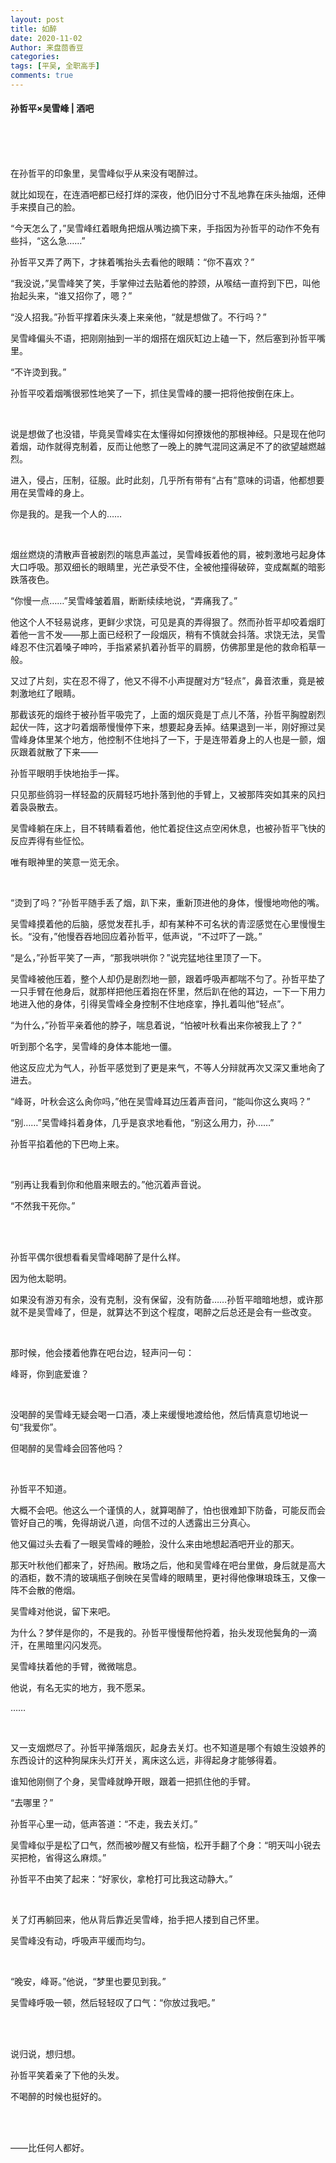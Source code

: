 ```yaml
---
layout: post
title: 如醉
date: 2020-11-02
Author: 来盘茴香豆
categories: 
tags: [平吴, 全职高手]
comments: true
--- 
```

#### 孙哲平×吴雪峰 | 酒吧


<br/><br/><br/>


在孙哲平的印象里，吴雪峰似乎从来没有喝醉过。

就比如现在，在连酒吧都已经打烊的深夜，他仍旧分寸不乱地靠在床头抽烟，还伸手来摸自己的脸。

“今天怎么了，”吴雪峰红着眼角把烟从嘴边摘下来，手指因为孙哲平的动作不免有些抖，“这么急……”

孙哲平又弄了两下，才抹着嘴抬头去看他的眼睛：“你不喜欢？”

“我没说，”吴雪峰笑了笑，手掌伸过去贴着他的脖颈，从喉结一直捋到下巴，叫他抬起头来，“谁又招你了，嗯？”

“没人招我。”孙哲平撑着床头凑上来亲他，“就是想做了。不行吗？”

吴雪峰偏头不语，把刚刚抽到一半的烟搭在烟灰缸边上磕一下，然后塞到孙哲平嘴里。

“不许烫到我。”

孙哲平咬着烟嘴很邪性地笑了一下，抓住吴雪峰的腰一把将他按倒在床上。

 <br/>

说是想做了也没错，毕竟吴雪峰实在太懂得如何撩拨他的那根神经。只是现在他叼着烟，动作就得克制着，反而让他憋了一晚上的脾气混同这满足不了的欲望越燃越烈。

进入，侵占，压制，征服。此时此刻，几乎所有带有“占有”意味的词语，他都想要用在吴雪峰的身上。

你是我的。是我一个人的……

 <br/>

烟丝燃烧的清散声音被剧烈的喘息声盖过，吴雪峰扳着他的肩，被刺激地弓起身体大口呼吸。那双细长的眼睛里，光芒承受不住，全被他撞得破碎，变成粼粼的暗影跌落夜色。

“你慢一点……”吴雪峰皱着眉，断断续续地说，“弄痛我了。”

他这个人不轻易说疼，更鲜少求饶，可见是真的弄得狠了。然而孙哲平却咬着烟盯着他一言不发——那上面已经积了一段烟灰，稍有不慎就会抖落。求饶无法，吴雪峰忍不住沉着嗓子呻吟，手指紧紧扒着孙哲平的肩膀，仿佛那里是他的救命稻草一般。

又过了片刻，实在忍不得了，他又不得不小声提醒对方“轻点”，鼻音浓重，竟是被刺激地红了眼睛。

那截该死的烟终于被孙哲平吸完了，上面的烟灰竟是丁点儿不落，孙哲平胸膛剧烈起伏一阵，这才叼着烟蒂慢慢停下来，想要起身丢掉。结果退到一半，刚好擦过吴雪峰身体里某个地方，他控制不住地抖了一下，于是连带着身上的人也是一颤，烟灰跟着就散了下来——

孙哲平眼明手快地抬手一挥。

只见那些鸽羽一样轻盈的灰屑轻巧地扑落到他的手臂上，又被那阵突如其来的风扫着袅袅散去。

吴雪峰躺在床上，目不转睛看着他，他忙着捉住这点空闲休息，也被孙哲平飞快的反应弄得有些怔忪。

唯有眼神里的笑意一览无余。

 <br/>

“烫到了吗？”孙哲平随手丢了烟，趴下来，重新顶进他的身体，慢慢地吻他的嘴。

吴雪峰摸着他的后脑，感觉发茬扎手，却有某种不可名状的青涩感觉在心里慢慢生长。“没有，”他慢吞吞地回应着孙哲平，低声说，“不过吓了一跳。”

“是么，”孙哲平笑了一声，“那我哄哄你？”说完猛地往里顶了一下。

吴雪峰被他压着，整个人却仍是剧烈地一颤，跟着呼吸声都喘不匀了。孙哲平垫了一只手臂在他身后，就那样把他压着抱在怀里，然后趴在他的耳边，一下一下用力地进入他的身体，引得吴雪峰全身控制不住地痉挛，挣扎着叫他“轻点”。

“为什么，”孙哲平亲着他的脖子，喘息着说，“怕被叶秋看出来你被我上了？”

听到那个名字，吴雪峰的身体本能地一僵。

他这反应尤为气人，孙哲平感觉到了更是来气，不等人分辩就再次又深又重地肏了进去。

“峰哥，叶秋会这么肏你吗，”他在吴雪峰耳边压着声音问，“能叫你这么爽吗？”

“别……”吴雪峰抖着身体，几乎是哀求地看他，“别这么用力，孙……”

孙哲平掐着他的下巴吻上来。

 <br/>

“别再让我看到你和他眉来眼去的。”他沉着声音说。

“不然我干死你。”

 
<br/><br/>
 

孙哲平偶尔很想看看吴雪峰喝醉了是什么样。

因为他太聪明。

如果没有游刃有余，没有克制，没有保留，没有防备……孙哲平暗暗地想，或许那就不是吴雪峰了，但是，就算达不到这个程度，喝醉之后总还是会有一些改变。

 <br/>

那时候，他会搂着他靠在吧台边，轻声问一句：

峰哥，你到底爱谁？

 <br/>

没喝醉的吴雪峰无疑会喝一口酒，凑上来缓慢地渡给他，然后情真意切地说一句“我爱你”。

但喝醉的吴雪峰会回答他吗？

 <br/>

孙哲平不知道。

大概不会吧。他这么一个谨慎的人，就算喝醉了，怕也很难卸下防备，可能反而会管好自己的嘴，免得胡说八道，向信不过的人透露出三分真心。

他又偏过头去看了一眼吴雪峰的睡脸，没什么来由地想起酒吧开业的那天。

那天叶秋他们都来了，好热闹。散场之后，他和吴雪峰在吧台里做，身后就是高大的酒柜，数不清的玻璃瓶子倒映在吴雪峰的眼睛里，更衬得他像琳琅珠玉，又像一阵不会散的倦烟。

吴雪峰对他说，留下来吧。

为什么？梦伴是你的，不是我的。孙哲平慢慢帮他捋着，抬头发现他鬓角的一滴汗，在黑暗里闪闪发亮。

吴雪峰扶着他的手臂，微微喘息。

他说，有名无实的地方，我不愿呆。

……

 <br/>

又一支烟燃尽了。孙哲平掸落烟灰，起身去关灯。也不知道是哪个有娘生没娘养的东西设计的这种狗屎床头灯开关，离床这么远，非得起身才能够得着。

谁知他刚侧了个身，吴雪峰就睁开眼，跟着一把抓住他的手臂。

“去哪里？”

孙哲平心里一动，低声答道：“不走，我去关灯。”

吴雪峰似乎是松了口气，然而被吵醒又有些恼，松开手翻了个身：“明天叫小锐去买把枪，省得这么麻烦。”

孙哲平不由笑了起来：“好家伙，拿枪打可比我这动静大。”

 <br/>

关了灯再躺回来，他从背后靠近吴雪峰，抬手把人搂到自己怀里。

吴雪峰没有动，呼吸声平缓而均匀。

 <br/>

“晚安，峰哥。”他说，“梦里也要见到我。”

吴雪峰呼吸一顿，然后轻轻叹了口气：“你放过我吧。”

 <br/><br/>

 

说归说，想归想。

孙哲平笑着亲了下他的头发。

不喝醉的时候也挺好的。

 
<br/><br/>
 

——比任何人都好。

 

 <br/><br/><br/>

 
